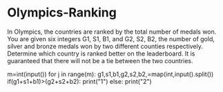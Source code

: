 # Olympics-Ranking
In Olympics, the countries are ranked by the total number of medals won. You are given six integers G1, S1, B1, and G2, S2, B2, the number of gold, silver and bronze medals won by two different counties respectively. Determine which country is ranked better on the leaderboard. It is guaranteed that there will not be a tie between the two countries.


m=int(input())
for j in range(m):
    g1,s1,b1,g2,s2,b2,=map(int,input().split())
    if(g1+s1+b1)>(g2+s2+b2):
        print("1")
    else:
        print("2")
